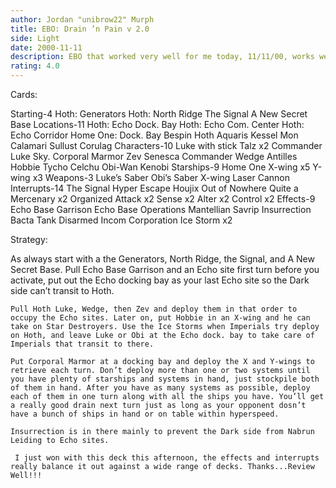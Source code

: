 ```yaml
---
author: Jordan "unibrow22" Murph
title: EBO: Drain ’n Pain v 2.0
side: Light
date: 2000-11-11
description: EBO that worked very well for me today, 11/11/00, works well to limit opponent’s movement and deploying.
rating: 4.0
---
```

Cards: 

Starting-4
	Hoth: Generators
	Hoth: North Ridge
	The Signal
	A New Secret Base
Locations-11
	Hoth: Echo Dock. Bay
	Hoth: Echo Com. Center
	Hoth: Echo Corridor
	Home One: Dock. Bay
	Bespin
	Hoth
	Aquaris
	Kessel
	Mon Calamari
	Sullust
	Corulag
Characters-10
	Luke with stick
	Talz x2
	Commander Luke Sky.
	Corporal Marmor
	Zev Senesca
	Commander Wedge Antilles
	Hobbie
	Tycho Celchu
	Obi-Wan Kenobi
Starships-9
	Home One
	X-wing x5
	Y-wing x3
Weapons-3
	Luke’s Saber
	Obi’s Saber
	X-wing Laser Cannon
Interrupts-14
	The Signal
	Hyper Escape
	Houjix
	Out of Nowhere
	Quite a Mercenary x2
	Organized Attack x2
	Sense x2
	Alter x2
	Control x2
Effects-9
	Echo Base Garrison
	Echo Base Operations
	Mantellian Savrip
	Insurrection
	Bacta Tank
	Disarmed
	Incom Corporation
	Ice Storm x2


Strategy: 

As always start with a the Generators, North Ridge, the Signal, and A New Secret Base. Pull Echo Base Garrison and an Echo site first turn before you activate, put out the Echo docking bay as your last Echo site so the Dark side can’t transit to Hoth.

	Pull Hoth Luke, Wedge, then Zev and deploy them in that order to occupy the Echo sites. Later on, put Hobbie in an X-wing and he can take on Star Destroyers. Use the Ice Storms when Imperials try deploy on Hoth, and leave Luke or Obi at the Echo dock. bay to take care of Imperials that transit to there.

	Put Corporal Marmor at a docking bay and deploy the X and Y-wings to retrieve each turn. Don’t deploy more than one or two systems until you have plenty of starships and systems in hand, just stockpile both of them in hand. After you have as many systems as possible, deploy each of them in one turn along with all the ships you have. You’ll get a really good drain next turn just as long as your opponent dosn’t have a bunch of ships in hand or on table within hyperspeed.

	Insurrection is in there mainly to prevent the Dark side from Nabrun Leiding to Echo sites.

	 I just won with this deck this afternoon, the effects and interrupts really balance it out against a wide range of decks. Thanks...Review Well!!! 